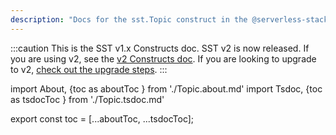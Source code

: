 ```yaml
---
description: "Docs for the sst.Topic construct in the @serverless-stack/resources package"
---
```


:::caution
This is the SST v1.x Constructs doc. SST v2 is now released. If you are using v2, see the [v2 Constructs doc](/constructs). If you are looking to upgrade to v2, [check out the upgrade steps](/upgrade-guide#upgrade-to-v20).
:::

import About, {toc as aboutToc } from './Topic.about.md'
import Tsdoc, {toc as tsdocToc } from './Topic.tsdoc.md'

<About />
<Tsdoc />

export const toc = [...aboutToc, ...tsdocToc];